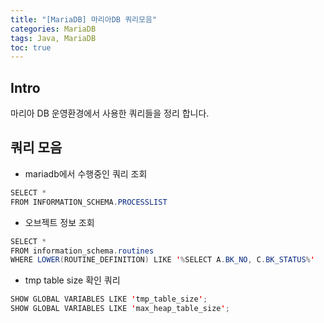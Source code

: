 ```yaml
---
title: "[MariaDB] 마리아DB 쿼리모음"
categories: MariaDB
tags: Java, MariaDB
toc: true
---
```


## Intro
마리아 DB 운영환경에서 사용한 쿼리들을 정리 합니다.

## 쿼리 모음
- mariadb에서 수행중인 쿼리 조회

```java
SELECT * 
FROM INFORMATION_SCHEMA.PROCESSLIST
```

- 오브젝트 정보 조회

```java
SELECT * 
FROM information_schema.routines
WHERE LOWER(ROUTINE_DEFINITION) LIKE '%SELECT A.BK_NO, C.BK_STATUS%'
```

- tmp table size 확인 쿼리

```java
SHOW GLOBAL VARIABLES LIKE 'tmp_table_size';
SHOW GLOBAL VARIABLES LIKE 'max_heap_table_size';
```